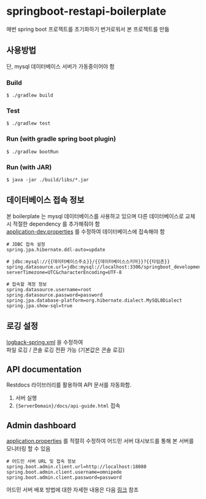 # springboot-restapi-boilerplate
매번 spring boot 프로젝트를 초기화하기 번거로워서 본 프로젝트를 만듦

## 사용방법
단, mysql 데이터베이스 서버가 가동중이어야 함
### Build
```shell script
$ ./gradlew build
```

### Test
```shell script
$ ./gradlew test
```

### Run (with gradle spring boot plugin)
```shell script
$ ./gradlew bootRun
```

### Run (with JAR)
```shell script
$ java -jar ./build/libs/*.jar
```

## 데이터베이스 접속 정보
본 boilerplate 는 mysql 데이터베이스를 사용하고 있으며 다른 데이터베이스로 교체시 적절한 dependency 를 추가해줘야 함  
[application-dev.properties](./src/main/resources/application-dev.properties) 를 수정하여 데이터베이스에 접속해야 함

```properties
# JDBC 접속 설정
spring.jpa.hibernate.ddl-auto=update

# jdbc:mysql://{{데이터베이스주소}}/{{데이터베이스스키마}}?{{타임존}}
spring.datasource.url=jdbc:mysql://localhost:3306/springboot_development?serverTimezone=UTC&characterEncoding=UTF-8

# 접속할 계정 정보
spring.datasource.username=root
spring.datasource.password=password
spring.jpa.database-platform=org.hibernate.dialect.MySQL8Dialect
spring.jpa.show-sql=true
```

## 로깅 설정
[logback-spring.xml](./src/main/resources/logback-spring.xml) 을 수정하여  
파일 로깅 / 콘솔 로깅 전환 가능 (기본값은 콘솔 로깅)

## API documentation
Restdocs 라이브러리를 활용하여 API 문서를 자동화함.
1. 서버 실행
2. ```{ServerDomain}/docs/api-guide.html``` 접속

## Admin dashboard
[application.properties](./src/main/resources/application.properties) 를 적절히 수정하여 어드민 서버 대시보드를 통해 본 서버를 모니터링 할 수 있음  
```properties
# 어드민 서버 URL 및 접속 정보
spring.boot.admin.client.url=http://localhost:18080
spring.boot.admin.client.username=omnipede
spring.boot.admin.client.password=password
```

어드민 서버 배포 방법에 대한 자세한 내용은 다음 [링크](https://github.com/omnipede/springboot-admin-server) 참조

